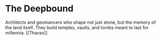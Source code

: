# The Deepbound


Architects and geomancers who shape not just stone, but the memory of the land itself. They build temples, vaults, and tombs meant to last for millennia.
[[Thavax]]
